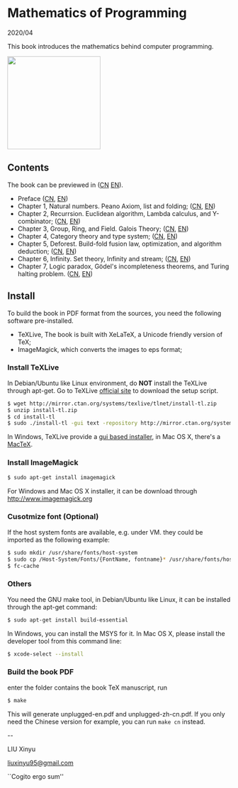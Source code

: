 Mathematics of Programming
====

2020/04

This book introduces the mathematics behind computer programming.

[<img src="https://user-images.githubusercontent.com/332938/57565325-90303580-73ee-11e9-8d74-b78b079dbb64.png" width="210">](https://github.com/liuxinyu95/unplugged/releases/download/v0.6180330/unplugged-zh-cn.pdf)

Contents
--------

The book can be previewed in ([CN](https://github.com/liuxinyu95/unplugged/releases/download/v0.6180330/unplugged-zh-cn.pdf) [EN](https://github.com/liuxinyu95/unplugged/releases/download/v0.6180338/unplugged-en.pdf)).

- Preface ([CN](https://github.com/liuxinyu95/unplugged/releases/download/v0.6180336/preface-zh-cn.pdf), [EN](https://github.com/liuxinyu95/unplugged/releases/download/v0.6180336/preface-en.pdf))
- Chapter 1, Natural numbers. Peano Axiom, list and folding; ([CN](https://github.com/liuxinyu95/unplugged/releases/download/v0.6180/nat-zh-cn.pdf), [EN](https://github.com/liuxinyu95/unplugged/releases/download/v0.6180/nat-en.pdf))
- Chapter 2, Recurrsion. Euclidean algorithm, Lambda calculus, and Y-combinator; ([CN](https://github.com/liuxinyu95/unplugged/releases/download/v0.6180331/recursion-zh-cn.pdf), [EN](https://github.com/liuxinyu95/unplugged/releases/download/v0.6180331/recursion-en.pdf))
- Chapter 3, Group, Ring, and Field. Galois Theory; ([CN](https://github.com/liuxinyu95/unplugged/releases/download/v0.6180332/algebra-zh-cn.pdf), [EN](https://github.com/liuxinyu95/unplugged/releases/download/v0.6180332/algebra-en.pdf))
- Chapter 4, Category theory and type system; ([CN](https://github.com/liuxinyu95/unplugged/releases/download/v0.6180333/category-zh-cn.pdf), [EN](https://github.com/liuxinyu95/unplugged/releases/download/v0.6180333/category-en.pdf))
- Chapter 5, Deforest. Build-fold fusion law, optimization, and algorithm deduction; ([CN](https://github.com/liuxinyu95/unplugged/releases/download/v0.6180334/deduction-zh-cn.pdf), [EN](https://github.com/liuxinyu95/unplugged/releases/download/v0.6180334/deduction-en.pdf))
- Chapter 6, Infinity. Set theory, Infinity and stream; ([CN](https://github.com/liuxinyu95/unplugged/releases/download/v0.6180335/infinity-zh-cn.pdf), [EN](https://github.com/liuxinyu95/unplugged/releases/download/v0.6180335/infinity-en.pdf))
- Chapter 7, Logic paradox, Gödel's incompleteness theorems, and Turing halting problem. ([CN](https://github.com/liuxinyu95/unplugged/releases/download/v0.618032/paradox-zh-cn.pdf), [EN](https://github.com/liuxinyu95/unplugged/releases/download/v0.6180337/paradox-en.pdf))

Install
--------

To build the book in PDF format from the sources, you need
the following software pre-installed.

- TeXLive, The book is built with XeLaTeX, a Unicode friendly version of TeX;
- ImageMagick, which converts the images to eps format;

### Install TeXLive

In Debian/Ubuntu like Linux environment, do **NOT** install the TeXLive through apt-get. Go to TeXLive [official site](https://tug.org/texlive/) to download the setup script.

```bash
$ wget http://mirror.ctan.org/systems/texlive/tlnet/install-tl.zip
$ unzip install-tl.zip
$ cd install-tl
$ sudo ./install-tl -gui text -repository http://mirror.ctan.org/systems/texlive/tlnet
```

In Windows, TeXLive provide a [gui based installer](https://tug.org/texlive/), in Mac OS X, there's a [MacTeX](https://www.tug.org/mactex/).


### Install ImageMagick

```bash
$ sudo apt-get install imagemagick
```

For Windows and Mac OS X installer, it can be download through http://www.imagemagick.org

### Cusotmize font (Optional)

If the host system fonts are available, e.g. under VM. they
could be imported as the following example:

```bash
$ sudo mkdir /usr/share/fonts/host-system
$ sudo cp /Host-System/Fonts/{FontName, fontname}* /usr/share/fonts/host-system/
$ fc-cache
```

### Others

You need the GNU make tool, in Debian/Ubuntu like Linux, it can be installed through the apt-get command:

```bash
$ sudo apt-get install build-essential
```

In Windows, you can install the MSYS for it. In Mac OS X, please install the developer tool from this command line:

```bash
$ xcode-select --install
```

### Build the book PDF

enter the folder contains the book TeX manuscript, run

```bash
$ make
```

This will generate unplugged-en.pdf and unplugged-zh-cn.pdf. If you only need the Chinese version for example, you can run `make cn` instead.

--

LIU Xinyu

liuxinyu95@gmail.com

``Cogito ergo sum''
